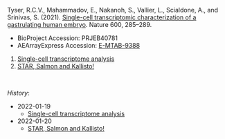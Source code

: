 Tyser, R.C.V., Mahammadov, E., Nakanoh, S., Vallier, L., Scialdone, A., and Srinivas, S. (2021). [Single-cell transcriptomic characterization of a gastrulating human embryo](https://doi.org/10.1038/s41586-021-04158-y). Nature 600, 285–289.


- BioProject Accession: PRJEB40781
- AEArrayExpress Accession: [E-MTAB-9388](https://www.ebi.ac.uk/arrayexpress/experiments/E-MTAB-9388/)


1. [Single-cell transcriptome analysis](https://jlduan.github.io/Replica/s41586-021-04158-y/notebooks/analyze.html)
2. [STAR, Salmon and Kallisto!](https://jlduan.github.io/Replica/s41586-021-04158-y/notebooks/analyze_alignment.html)


<br>


*History*:


- 2022-01-19
    - [Single-cell transcriptome analysis](https://jlduan.github.io/Replica/s41586-021-04158-y/notebooks/analyze_2022-01-19.html)
- 2022-01-20
    - [STAR, Salmon and Kallisto!](https://jlduan.github.io/Replica/s41586-021-04158-y/notebooks/analyze_alignment_2022-01-20.html)
